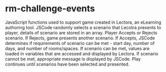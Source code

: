 # rm-challenge-events
JavaScript functions used to support game created in Lectora, an eLearning authoring tool.
JSCode randomly selects a scenario that Lecotra presents to player, details of scenario are stored in an array.
Player Accepts or Rejects scenario.
If Rejects, game presents another scenario.
If Accepts, JSCode determines if requirements of scenario can be met - start day, number of days, and number of rooms/spaces.
If scenario can be met, values are loaded in variables that are accessed and displayed by Lectora.
If scenario cannot be met, appropriate message is displayed by JSCode.
Play continues until scenarios have been selected and presented.
